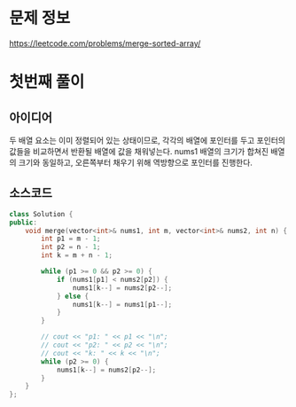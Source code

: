 # 문제 정보

https://leetcode.com/problems/merge-sorted-array/

# 첫번째 풀이

## 아이디어

두 배열 요소는 이미 정렬되어 있는 상태이므로, 각각의 배열에 포인터를 두고 포인터의 값들을 비교하면서 반환될 배열에 값을 채워넣는다. nums1 배열의 크기가 합쳐진 배열의 크기와 동일하고, 오른쪽부터 채우기 위해 역방향으로 포인터를 진행한다.

## 소스코드

```cpp
class Solution {
public:
    void merge(vector<int>& nums1, int m, vector<int>& nums2, int n) {
        int p1 = m - 1;
        int p2 = n - 1;
        int k = m + n - 1;

        while (p1 >= 0 && p2 >= 0) {
            if (nums1[p1] < nums2[p2]) {
                nums1[k--] = nums2[p2--];
            } else {
                nums1[k--] = nums1[p1--];
            }
        }

        // cout << "p1: " << p1 << "\n";
        // cout << "p2: " << p2 << "\n";
        // cout << "k: " << k << "\n";
        while (p2 >= 0) {
            nums1[k--] = nums2[p2--];
        }
    }
};
```
